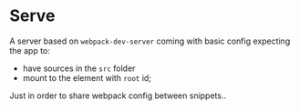 # Serve

A server based on `webpack-dev-server` coming with basic config expecting the app to:

 - have sources in the `src` folder
 - mount to the element with `root` id;

Just in order to share webpack config between snippets..

